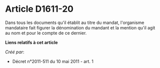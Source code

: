 # Article D1611-20

Dans tous les documents qu'il établit au titre du mandat, l'organisme mandataire fait figurer la dénomination du mandant et
la mention qu'il agit au nom et pour le compte de ce dernier.

**Liens relatifs à cet article**

_Créé par_:

  - Décret n°2011-511 du 10 mai 2011 - art. 1
